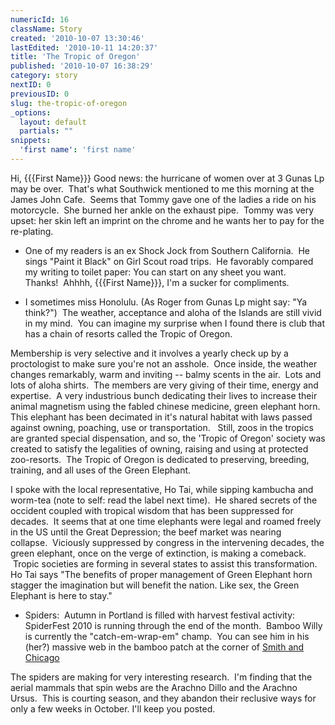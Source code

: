```yaml
---
numericId: 16
className: Story
created: '2010-10-07 13:30:46'
lastEdited: '2010-10-11 14:20:37'
title: 'The Tropic of Oregon'
published: '2010-10-07 16:38:29'
category: story
nextID: 0
previousID: 0
slug: the-tropic-of-oregon
_options:
  layout: default
  partials: ""
snippets:
  'first name': 'first name'
---
```

Hi, {{{First Name}}} Good news: the hurricane of women over at 3 Gunas Lp may be over.&nbsp; That's what Southwick mentioned to me this morning at the James John Cafe.&nbsp; Seems that Tommy gave one of the ladies a ride on his motorcycle.&nbsp; She burned her ankle on the exhaust pipe.&nbsp; Tommy was very upset: her skin left an imprint on the chrome and he wants her to pay for the re-plating.

- One of my readers is an ex Shock Jock from Southern California.&nbsp; He sings &quot;Paint it Black&quot; on Girl Scout road trips.&nbsp; He favorably compared my writing to toilet paper: You can start on any sheet you want.&nbsp; Thanks!&nbsp; Ahhhh, {{{First Name}}}, I'm a sucker for compliments.

- I sometimes miss Honolulu. (As Roger from Gunas Lp might say: &quot;Ya think?&quot;)&nbsp; The weather, acceptance and aloha of the Islands are still vivid in my mind.&nbsp; You can imagine my surprise when I found there is club that has a chain of resorts called the Tropic of Oregon.

Membership is very selective and it involves a yearly check up by a proctologist to make sure you're not an asshole.&nbsp; Once inside, the weather changes remarkably, warm and inviting -- balmy scents in the air.&nbsp; Lots and lots of aloha shirts.&nbsp; The members are very giving of their time, energy and expertise.&nbsp; A very industrious bunch dedicating their lives to increase their animal magnetism using the fabled chinese medicine, green elephant horn.&nbsp; This elephant has been decimated in it's natural habitat with laws passed against owning, poaching, use or transportation. &nbsp; Still, zoos in the tropics are granted special dispensation, and so, the 'Tropic of Oregon' society was created to satisfy the legalities of owning, raising and using at protected zoo-resorts.&nbsp; The Tropic of Oregon is dedicated to preserving, breeding, training, and all uses of the Green Elephant.

I spoke with the local representative, Ho Tai, while sipping kambucha and worm-tea (note to self: read the label next time).&nbsp; He shared secrets of the occident coupled with tropical wisdom that has been suppressed for decades.&nbsp; It seems that at one time elephants were legal and roamed freely in the US until the Great Depression; the beef market was nearing collapse.&nbsp;&nbsp;Viciously suppressed by congress in the intervening decades, the green elephant, once on the verge of extinction, is making a comeback. &nbsp;Tropic societies are forming in several states to assist this transformation.&nbsp; Ho Tai says &quot;The benefits of proper management of Green Elephant horn stagger the imagination but will benefit the nation. Like sex, the Green Elephant is here to stay.&quot;

- Spiders: &nbsp;Autumn in Portland is filled with harvest festival activity:&nbsp; SpiderFest 2010 is running through the end of the month.&nbsp; Bamboo Willy is currently the &quot;catch-em-wrap-em&quot; champ.&nbsp; You can see him in his (her?) massive web in the bamboo patch at the corner of [Smith and Chicago][0]&nbsp;

The spiders are making for very interesting research.&nbsp; I'm finding that the aerial mammals that spin webs are the Arachno Dillo and the Arachno Ursus.&nbsp; This is courting season, and they abandon their reclusive ways for only a few weeks in October. I'll keep you posted.

[0]: http://maps.google.com/maps/ms?ie=UTF&amp;msa=0&amp;msid=114144299215869109392.0004920b87d0a9c46bbd7